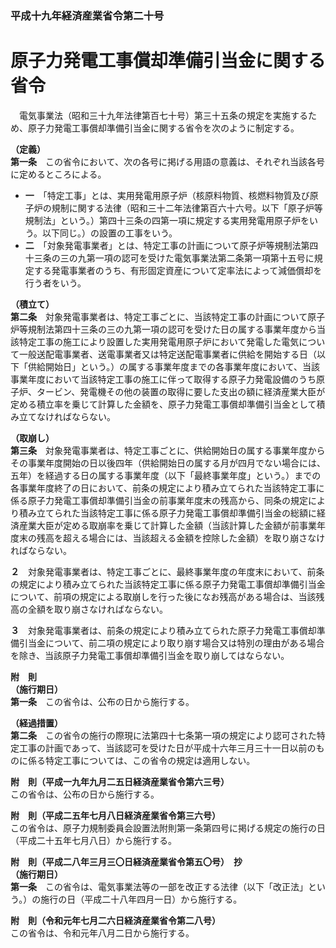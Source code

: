 ### 平成十九年経済産業省令第二十号  
# 原子力発電工事償却準備引当金に関する省令  
　電気事業法（昭和三十九年法律第百七十号）第三十五条の規定を実施するため、原子力発電工事償却準備引当金に関する省令を次のように制定する。  
  
**（定義）**  
**第一条**　この省令において、次の各号に掲げる用語の意義は、それぞれ当該各号に定めるところによる。  
* **一**　「特定工事」とは、実用発電用原子炉（核原料物質、核燃料物質及び原子炉の規制に関する法律（昭和三十二年法律第百六十六号。以下「原子炉等規制法」という。）第四十三条の四第一項に規定する実用発電用原子炉をいう。以下同じ。）の設置の工事をいう。  
* **二**　「対象発電事業者」とは、特定工事の計画について原子炉等規制法第四十三条の三の九第一項の認可を受けた電気事業法第二条第一項第十五号に規定する発電事業者のうち、有形固定資産について定率法によって減価償却を行う者をいう。  
  
**（積立て）**  
**第二条**　対象発電事業者は、特定工事ごとに、当該特定工事の計画について原子炉等規制法第四十三条の三の九第一項の認可を受けた日の属する事業年度から当該特定工事の施工により設置した実用発電用原子炉において発電した電気について一般送配電事業者、送電事業者又は特定送配電事業者に供給を開始する日（以下「供給開始日」という。）の属する事業年度までの各事業年度において、当該事業年度において当該特定工事の施工に伴って取得する原子力発電設備のうち原子炉、タービン、発電機その他の装置の取得に要した支出の額に経済産業大臣が定める積立率を乗じて計算した金額を、原子力発電工事償却準備引当金として積み立てなければならない。  
  
**（取崩し）**  
**第三条**　対象発電事業者は、特定工事ごとに、供給開始日の属する事業年度からその事業年度開始の日以後四年（供給開始日の属する月が四月でない場合には、五年）を経過する日の属する事業年度（以下「最終事業年度」という。）までの各事業年度終了の日において、前条の規定により積み立てられた当該特定工事に係る原子力発電工事償却準備引当金の前事業年度末の残高から、同条の規定により積み立てられた当該特定工事に係る原子力発電工事償却準備引当金の総額に経済産業大臣が定める取崩率を乗じて計算した金額（当該計算した金額が前事業年度末の残高を超える場合には、当該超える金額を控除した金額）を取り崩さなければならない。  
  
**２**　対象発電事業者は、特定工事ごとに、最終事業年度の年度末において、前条の規定により積み立てられた当該特定工事に係る原子力発電工事償却準備引当金について、前項の規定による取崩しを行った後になお残高がある場合は、当該残高の全額を取り崩さなければならない。  
  
**３**　対象発電事業者は、前条の規定により積み立てられた原子力発電工事償却準備引当金について、前二項の規定により取り崩す場合又は特別の理由がある場合を除き、当該原子力発電工事償却準備引当金を取り崩してはならない。  
  
**附　則**  
**（施行期日）**  
**第一条**　この省令は、公布の日から施行する。  
  
**（経過措置）**  
**第二条**　この省令の施行の際現に法第四十七条第一項の規定により認可された特定工事の計画であって、当該認可を受けた日が平成十六年三月三十一日以前のものに係る特定工事については、この省令の規定は適用しない。  
  
**附　則（平成一九年九月二五日経済産業省令第六三号）**  
この省令は、公布の日から施行する。  
  
**附　則（平成二五年七月八日経済産業省令第三六号）**  
この省令は、原子力規制委員会設置法附則第一条第四号に掲げる規定の施行の日（平成二十五年七月八日）から施行する。  
  
**附　則（平成二八年三月三〇日経済産業省令第五〇号）　抄**  
**（施行期日）**  
**第一条**　この省令は、電気事業法等の一部を改正する法律（以下「改正法」という。）の施行の日（平成二十八年四月一日）から施行する。  
  
**附　則（令和元年七月二六日経済産業省令第二八号）**  
この省令は、令和元年八月二日から施行する。  
  

